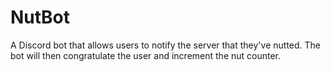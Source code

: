 # NutBot

A Discord bot that allows users to notify the server that they've nutted. The bot will then congratulate the user and increment the nut counter.
